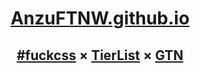<center>
<h1><b><a href="https://anzuftnw.github.io">AnzuFTNW.github.io</a></b></h1>

## [#fuckcss](https://anzuftnw.github.io) × [TierList](https://anzuftnw.github.io/live-demo/tl) × [GTN](https://anzuftnw.github.io/live-demo/gtn)
</center>